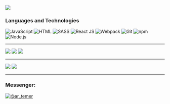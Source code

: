 <!-- ![](https://au.digicobbler.com/wp-content/uploads/2018/12/netacol_api_anim.gif) -->
 ![](https://cdn.dribbble.com/users/3496409/screenshots/7749099/media/e28f5b7f3756d12dddc8a57e0f559219.gif)
### Languages and Technologies
![JavaScript](https://img.shields.io/badge/-JavaScript-090909?style=for-the-badge&logo=JavaScript)
![HTML](https://img.shields.io/badge/-HTML-090909?style=for-the-badge&logo=html5)
![SASS](https://img.shields.io/badge/-SASS-090909?style=for-the-badge&logo=sass)
![React JS](https://img.shields.io/badge/-React-090909?style=for-the-badge&logo=React)
![Webpack](https://img.shields.io/badge/-Webpack-090909?style=for-the-badge&logo=Webpack)
![Git](https://img.shields.io/badge/-git-090909?style=for-the-badge&logo=git)
![npm](https://img.shields.io/badge/-npm-090909?style=for-the-badge&logo=npm)
![Node.js](https://img.shields.io/badge/-node.js-090909?style=for-the-badge&logo=Node.js)
____
![](http://github-profile-summary-cards.vercel.app/api/cards/profile-details?username=hamelons&theme=github_dark)
![](http://github-profile-summary-cards.vercel.app/api/cards/stats?username=hamelons&theme=github_dark)
![](http://github-profile-summary-cards.vercel.app/api/cards/productive-time?username=hamelons&theme=github_dark&utcOffset=8)
____
![](http://github-profile-summary-cards.vercel.app/api/cards/repos-per-language?username=hamelons&theme=github_dark)
![](http://github-profile-summary-cards.vercel.app/api/cards/most-commit-language?username=hamelons&theme=github_dark)
____

### **Messenger**:

<div id="badges">
  <a href="https://t.me/ar_temer">
    <img src="https://img.shields.io/badge/Telegram-blue?logo=telegram&logoColor=white&style=for-the-badge" alt="@ar_temer"/>
  </a>
</div>

